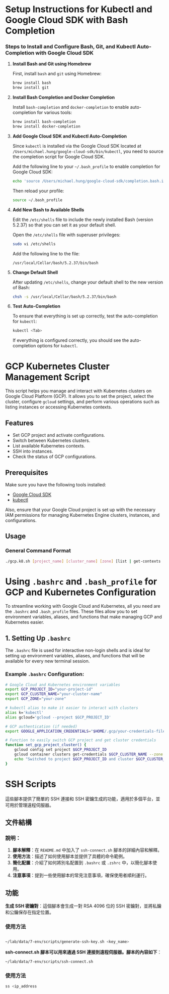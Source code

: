 <!--
 * @Author: error: error: git config user.name & please set dead value or install git && error: git config user.email & please set dead value or install git & please set dead value or install git
 * @Date: 2025-03-18 11:38:28
 * @LastEditors: michael.hung michael.hung@michaelhungdeMacBook-Pro.local
 * @LastEditTime: 2025-03-19 17:55:10
 * @FilePath: /gcp/README.md
 * @Description: 这是默认设置,请设置`customMade`, 打开koroFileHeader查看配置 进行设置: https://github.com/OBKoro1/koro1FileHeader/wiki/%E9%85%8D%E7%BD%AE
-->
# Setup Instructions for Kubectl and Google Cloud SDK with Bash Completion

### Steps to Install and Configure Bash, Git, and Kubectl Auto-Completion with Google Cloud SDK

1. **Install Bash and Git using Homebrew**

   First, install `bash` and `git` using Homebrew:
   ```bash
   brew install bash
   brew install git
   ```

2. **Install Bash Completion and Docker Completion**

   Install `bash-completion` and `docker-completion` to enable auto-completion for various tools:
   ```bash
   brew install bash-completion
   brew install docker-completion
   ```

3. **Add Google Cloud SDK and Kubectl Auto-Completion**

   Since `kubectl` is installed via the Google Cloud SDK located at `/Users/michael.hung/google-cloud-sdk/bin/kubectl`, you need to source the completion script for Google Cloud SDK.

   Add the following line to your `~/.bash_profile` to enable completion for Google Cloud SDK:
   ```bash
   echo 'source /Users/michael.hung/google-cloud-sdk/completion.bash.inc' >> ~/.bash_profile
   ```

   Then reload your profile:
   ```bash
   source ~/.bash_profile
   ```

4. **Add New Bash to Available Shells**

   Edit the `/etc/shells` file to include the newly installed Bash (version 5.2.37) so that you can set it as your default shell.

   Open the `/etc/shells` file with superuser privileges:
   ```bash
   sudo vi /etc/shells
   ```

   Add the following line to the file:
   ```
   /usr/local/Cellar/bash/5.2.37/bin/bash
   ```

5. **Change Default Shell**

   After updating `/etc/shells`, change your default shell to the new version of Bash:
   ```bash
   chsh -s /usr/local/Cellar/bash/5.2.37/bin/bash
   ```

6. **Test Auto-Completion**

   To ensure that everything is set up correctly, test the auto-completion for `kubectl`:
   ```bash
   kubectl <Tab>
   ```

   If everything is configured correctly, you should see the auto-completion options for `kubectl`.


# GCP Kubernetes Cluster Management Script

This script helps you manage and interact with Kubernetes clusters on Google Cloud Platform (GCP). It allows you to set the project, select the cluster, configure `gcloud` settings, and perform various operations such as listing instances or accessing Kubernetes contexts.

## Features

- Set GCP project and activate configurations.
- Switch between Kubernetes clusters.
- List available Kubernetes contexts.
- SSH into instances.
- Check the status of GCP configurations.

## Prerequisites

Make sure you have the following tools installed:

- [Google Cloud SDK](https://cloud.google.com/sdk/docs/install)
- [kubectl](https://kubernetes.io/docs/tasks/tools/install-kubectl/)

Also, ensure that your Google Cloud project is set up with the necessary IAM permissions for managing Kubernetes Engine clusters, instances, and configurations.

## Usage

### General Command Format

```bash
./gcp.k8.sh [project_name] [cluster_name] [zone] [list | get-contexts | ssh | status]
```

# Using `.bashrc` and `.bash_profile` for GCP and Kubernetes Configuration

To streamline working with Google Cloud and Kubernetes, all you need are the `.bashrc` and `.bash_profile` files. These files allow you to set environment variables, aliases, and functions that make managing GCP and Kubernetes easier.

## 1. **Setting Up `.bashrc`**

The `.bashrc` file is used for interactive non-login shells and is ideal for setting up environment variables, aliases, and functions that will be available for every new terminal session.

### Example `.bashrc` Configuration:

```bash
# Google Cloud and Kubernetes environment variables
export GCP_PROJECT_ID="your-project-id"
export GCP_CLUSTER_NAME="your-cluster-name"
export GCP_ZONE="your-zone"

# kubectl alias to make it easier to interact with clusters
alias k='kubectl'
alias gcloud='gcloud --project $GCP_PROJECT_ID'

# GCP authentication (if needed)
export GOOGLE_APPLICATION_CREDENTIALS="$HOME/.gcp/your-credentials-file.json"

# Function to easily switch GCP project and get cluster credentials
function set_gcp_project_cluster() {
    gcloud config set project $GCP_PROJECT_ID
    gcloud container clusters get-credentials $GCP_CLUSTER_NAME --zone $GCP_ZONE --project $GCP_PROJECT_ID
    echo "Switched to project $GCP_PROJECT_ID and cluster $GCP_CLUSTER_NAME"
}
```
# SSH Scripts

這些腳本提供了簡單的 SSH 連接和 SSH 密鑰生成的功能，適用於多個平台，並可用於管理遠程伺服器。

## 文件結構



### 說明：
1. **腳本解釋**：在 `README.md` 中加入了 `ssh-connect.sh` 腳本的詳細內容和解釋。
2. **使用方法**：描述了如何使用腳本並提供了具體的命令範例。
3. **簡化配置**：介紹了如何將別名配置到 `.bashrc` 或 `.zshrc` 中，以簡化腳本使用。
4. **注意事項**：提到一些使用腳本的常見注意事項，確保使用者順利運行。



## 功能

**生成 SSH 密鑰對**：這個腳本會生成一對 RSA 4096 位的 SSH 密鑰對，並將私鑰和公鑰保存在指定位置。


### 使用方法

```bash

~/lab/data/7-env/scripts/generate-ssh-key.sh <key_name>

```


**ssh-connect.sh 腳本可以用來通過 SSH 連接到遠程伺服器。腳本的內容如下**：

```bash
~/lab/data/7-env/scripts/ssh-connect.sh
```
### 使用方法
```bash
ss <ip_address
```



